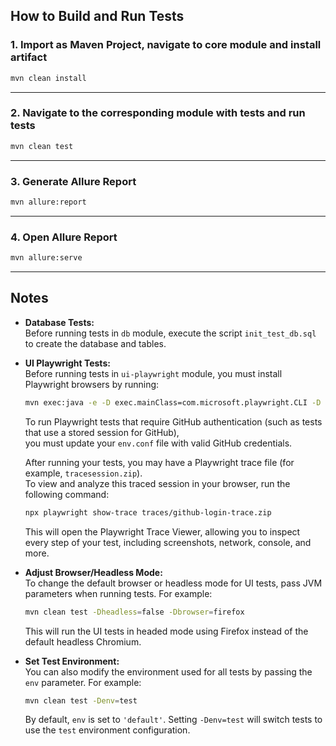 ## How to Build and Run Tests

### 1. Import as Maven Project, navigate to core module and install artifact

```sh
mvn clean install
```

---

### 2. Navigate to the corresponding module with tests and run tests

```sh
mvn clean test
```

---

### 3. Generate Allure Report

```sh
mvn allure:report
```

---

### 4. Open Allure Report

```sh
mvn allure:serve
```

---

## Notes

- **Database Tests:**  
  Before running tests in `db` module, execute the script `init_test_db.sql` to create the database and tables.

- **UI Playwright Tests:**  
  Before running tests in `ui-playwright` module, you must install Playwright browsers by running:
  ```sh
  mvn exec:java -e -D exec.mainClass=com.microsoft.playwright.CLI -D exec.args="install"
   ```
  To run Playwright tests that require GitHub authentication (such as tests that use a stored session for GitHub),  
  you must update your `env.conf` file with valid GitHub credentials.

  After running your tests, you may have a Playwright trace file (for example, `tracesession.zip`).  
  To view and analyze this traced session in your browser, run the following command:

  ```sh
  npx playwright show-trace traces/github-login-trace.zip
  ```
  This will open the Playwright Trace Viewer, allowing you to inspect every step of your test, including screenshots, network, console, and more. 

- **Adjust Browser/Headless Mode:**  
  To change the default browser or headless mode for UI tests, pass JVM parameters when running tests. For example:
  ```sh
  mvn clean test -Dheadless=false -Dbrowser=firefox
  ```
  This will run the UI tests in headed mode using Firefox instead of the default headless Chromium.

- **Set Test Environment:**  
  You can also modify the environment used for all tests by passing the `env` parameter. For example:
  ```sh
  mvn clean test -Denv=test
  ```
  By default, `env` is set to `'default'`. Setting `-Denv=test` will switch tests to use the `test` environment configuration.